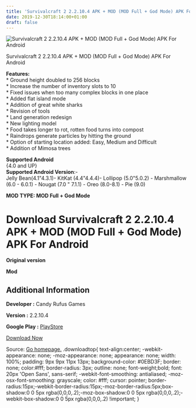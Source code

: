```yaml
---
title: 'Survivalcraft 2 2.2.10.4 APK + MOD (MOD Full + God Mode) APK For Android'
date: 2019-12-30T18:14:00+01:00
draft: false
---
```


![Survivalcraft 2 2.2.10.4 APK + MOD (MOD Full + God Mode) APK For Android](https://i2.wp.com/apkhome.net/wp-content/uploads/2019/12/Survivalcraft-2-2.2.10.4-APK-MOD-MOD-Full-God-Mode.png "Survivalcraft 2 2.2.10.4 APK + MOD (MOD Full + God Mode) APK For Android")

  

Survivalcraft 2 2.2.10.4 APK + MOD (MOD Full + God Mode) APK For Android

**Features:**  
\* Ground height doubled to 256 blocks  
\* Increase the number of inventory slots to 10  
\* Fixed issues when too many complex blocks in one place  
\* Added flat island mode  
\* Addition of great white sharks  
\* Revision of tools  
\* Land generation redesign  
\* New lighting model  
\* Food takes longer to rot, rotten food turns into compost  
\* Raindrops generate particles by hitting the ground  
\* Option of starting location added: Easy, Medium and Difficult  
\* Addition of Mimosa trees

**Supported Android**  
{4.0 and UP}  
**Supported Android Version**:-  
Jelly Bean(4.1"4.3.1)- KitKat (4.4"4.4.4)- Lollipop (5.0"5.0.2) - Marshmallow (6.0 - 6.0.1) - Nougat (7.0 " 7.1.1) - Oreo (8.0-8.1) - Pie (9.0)

**MOD TYPE: MOD Full + God Mode**

Download Survivalcraft 2 2.2.10.4 APK + MOD (MOD Full + God Mode) APK For Android
=================================================================================

**Original version**

**Mod**

Additional Information
----------------------

**Developer :** Candy Rufus Games

**Version :** 2.2.10.4

**Google Play :** [PlayStore](https://play.google.com/store/apps/details?id=com.candyrufusgames.survivalcraft2)

  

[Download Now](https://store4app.co/post/survivalcraft-2-2-2-10-4-apk-mod-mod-full-god-mode-apk-for-android_1577725803)

  
Source: [Go homepage.](https://store4app.co/post/survivalcraft-2-2-2-10-4-apk-mod-mod-full-god-mode-apk-for-android_1577725803) .downloadtop{ text-align:center; -webkit-appearance: none; -moz-appearance: none; appearance: none; width: 100%; padding: 9px 9px 11px 13px; background-color: #0EBD3F; border: none; color:#fff; border-radius: 3px; outline: none; font-weight;bold; font: 20px 'Open Sans', sans-serif; -webkit-font-smoothing: antialiased; -moz-osx-font-smoothing: grayscale; color: #fff; cursor: pointer; border-radius:15px;-webkit-border-radius:15px;-moz-border-radius:5px;box-shadow:0 0 5px rgba(0,0,0,.2);-moz-box-shadow:0 0 5px rgba(0,0,0,.2);-webkit-box-shadow:0 0 5px rgba(0,0,0,.2) !important; }